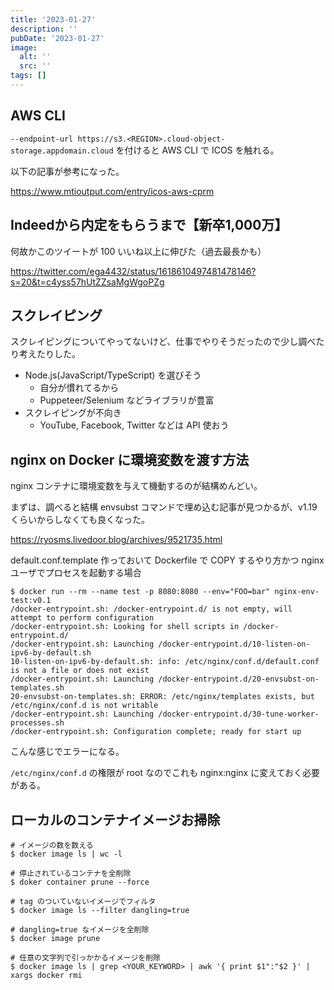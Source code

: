 ```yaml
---
title: '2023-01-27'
description: ''
pubDate: '2023-01-27'
image:
  alt: ''
  src: ''
tags: []
---
```


## AWS CLI

`--endpoint-url https://s3.<REGION>.cloud-object-storage.appdomain.cloud` を付けると AWS CLI で ICOS を触れる。

以下の記事が参考になった。

https://www.mtioutput.com/entry/icos-aws-cprm

## Indeedから内定をもらうまで【新卒1,000万】

何故かこのツイートが 100 いいね以上に伸びた（過去最長かも）

https://twitter.com/ega4432/status/1618610497481478146?s=20&t=c4yss57hUtZZsaMgWgoPZg

## スクレイピング

スクレイピングについてやってないけど、仕事でやりそうだったので少し調べたり考えたりした。

- Node.js(JavaScript/TypeScript) を選びそう
  - 自分が慣れてるから
  - Puppeteer/Selenium などライブラリが豊富
- スクレイピングが不向き
  - YouTube, Facebook, Twitter などは API 使おう

## nginx on Docker に環境変数を渡す方法

nginx コンテナに環境変数を与えて機動するのが結構めんどい。

まずは、調べると結構 envsubst コマンドで埋め込む記事が見つかるが、v1.19 くらいからしなくても良くなった。

https://ryosms.livedoor.blog/archives/9521735.html

default.conf.template 作っておいて Dockerfile で COPY するやり方かつ nginx ユーザでプロセスを起動する場合

```shell
$ docker run --rm --name test -p 8080:8080 --env="FOO=bar" nginx-env-test:v0.1
/docker-entrypoint.sh: /docker-entrypoint.d/ is not empty, will attempt to perform configuration
/docker-entrypoint.sh: Looking for shell scripts in /docker-entrypoint.d/
/docker-entrypoint.sh: Launching /docker-entrypoint.d/10-listen-on-ipv6-by-default.sh
10-listen-on-ipv6-by-default.sh: info: /etc/nginx/conf.d/default.conf is not a file or does not exist
/docker-entrypoint.sh: Launching /docker-entrypoint.d/20-envsubst-on-templates.sh
20-envsubst-on-templates.sh: ERROR: /etc/nginx/templates exists, but /etc/nginx/conf.d is not writable
/docker-entrypoint.sh: Launching /docker-entrypoint.d/30-tune-worker-processes.sh
/docker-entrypoint.sh: Configuration complete; ready for start up
```

こんな感じでエラーになる。

`/etc/nginx/conf.d` の権限が root なのでこれも nginx:nginx に変えておく必要がある。


## ローカルのコンテナイメージお掃除

```shell
# イメージの数を数える
$ docker image ls | wc -l

# 停止されているコンテナを全削除
$ doker container prune --force

# tag のついていないイメージでフィルタ
$ docker image ls --filter dangling=true

# dangling=true なイメージを全削除
$ docker image prune

# 任意の文字列で引っかかるイメージを削除
$ docker image ls | grep <YOUR_KEYWORD> | awk '{ print $1":"$2 }' | xargs docker rmi
```
